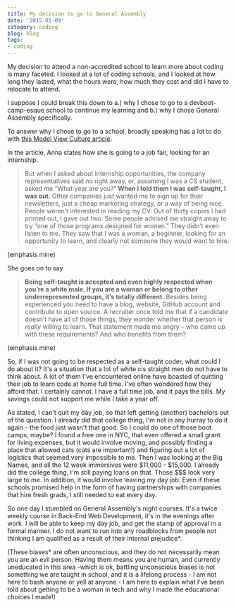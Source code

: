 ```yaml
---
title: My decision to go to General Assembly
date: '2015-01-09'
category: coding
blog: blog
tags:
- coding
---
```


My decision to attend a non-accredited school to learn more about coding is many faceted. I looked at a lot of coding schools, and I looked at how long they lasted, what the hours were, how much they cost and did I have to relocate to attend.

I suppose I could break this down to a.) why I chose to go to a devboot-camp-esque school to continue my learning and b.) why I chose General Assembly specifically.

<!--more-->

To answer why I chose to go to a school, broadly speaking has a lot to do with <a href="https://modelviewculture.com/pieces/you-say-you-want-diversity-but-we-cant-even-get-internships">this Model View Culture article</a>.

In the article, Anna states how she is going to a job fair, looking for an internship.
<blockquote>But when I asked about internship opportunities, the company representatives said no right away, or, assuming I was a CS student, asked me “What year are you?”<strong> When I told them I was self-taught, I was out</strong>. Other companies just wanted me to sign up for their newsletters, just a cheap marketing strategy, or a way of being nice. People weren’t interested in reading my CV. Out of thirty copies I had printed out, I gave out two. Some people advised me straight away to try “one of those programs designed for women.” They didn’t even listen to me. They saw that I was a woman, a beginner, looking for an opportunity to learn, and clearly not someone they would want to hire.</blockquote>
(emphasis mine)

She goes on to say
<blockquote><strong>Being self-taught is accepted and even highly respected when you’re a white male. If you are a woman or belong to other underrepresented groups, it’s totally different.</strong> Besides being experienced you need to have a blog, website, GitHub account and contribute to open source. A recruiter once told me that if a candidate doesn’t have all of those things, they wonder whether that person is <i>really</i> willing to learn. That statement made me angry – who came up with these requirements? And who benefits from them?</blockquote>
(emphasis mine)

So, if I was not going to be respected as a self-taught coder, what could I do about it? It's a situation that a lot of white cis straight men do not have to think about. A lot of them I've encountered online have boasted of quitting their job to learn code at home full time. I've often wondered how they afford that. I certainly cannot. I have a full time job, and it pays the bills. My savings could not support me while I take a year off.

As stated, I can't quit my day job, so that left getting (another) bachelors out of the question. I already did that college thing, I'm not in any hurray to do it again - the food just wasn't that good. So I could do one of those boot camps, maybe? I found a free one in NYC, that even offered a small grant for living expenses, but it would involve moving, and possibly finding a place that allowed cats (cats are important!) and figuring out a lot of logistics that seemed very impossible to me. Then I was looking at the Big Names, and all the 12 week immersives were $11,000 - $15,000. I already did the college thing, I'm still paying loans on that. Those $$$ look very large to me. In addition, it would involve leaving my day job. Even if these schools promised help in the form of having partnerships with companies that hire fresh grads, I still needed to eat every day.

So one day I stumbled on General Assembly's night courses. It's a twice weekly course in Back-End Web Development, it's in the evenings after work. I will be able to keep my day job, and get the stamp of approval in a formal manner. I do not want to run into any roadblocks from people not thinking I am qualified as a result of their internal prejudice*.

(These biases* are often unconscious, and they do not necessarily mean you are an evil person. Having them means you are human, and currently uneducated in this area -which is ok, battling unconscious biases is not something we are taught in school, and it is a lifelong process - I am not here to bash anyone or yell at anyone - I am here to explain what I've been told about getting to be a woman in tech and why I made the educational choices I made!)

&nbsp;
